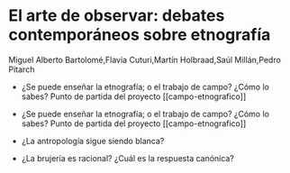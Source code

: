 # El arte de observar: debates contemporáneos sobre etnografía
Miguel Alberto Bartolomé,Flavia Cuturi,Martín Holbraad,Saúl Millán,Pedro Pitarch

- ¿Se puede enseñar la etnografía; o el trabajo de campo? ¿Cómo lo sabes? Punto de partida del proyecto [[campo-etnografico]]

- ¿Se puede enseñar la etnografía; o el trabajo de campo? ¿Cómo lo sabes? Punto de partida del proyecto [[campo-etnografico]]

- ¿La antropología sigue siendo blanca?

- ¿La brujería es racional? ¿Cuál es la respuesta canónica?

